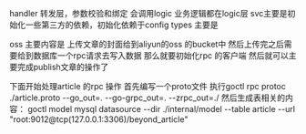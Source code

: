 handler 转发层，参数校验和绑定
会调用logic 
业务逻辑都在logic层
svc主要是初始化一些第三方的依赖，初始化依赖于config
types 主要是


oss 主要内容是 上传文章的封面给到aliyun的oss 的bucket中
然后上传完之后需要给到数据库一个rpc请求去写入数据
那么就要初始化rpc  的客户端
然后就可以主要完成publish文章的操作了

下面开始处理article 的rpc 操作
首先编写一个proto文件
执行goctl rpc protoc ./article.proto --go_out=. --go-grpc_out=. --zrpc_out=./
然后生成表相关的内容： goctl model mysql datasource --dir ./internal/model --table article --url "root:9012@tcp(127.0.0.1:3306)/beyond_article"    
